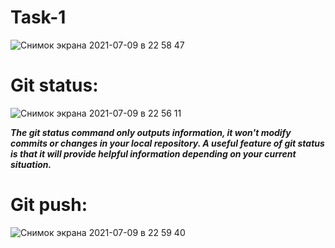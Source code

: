 # Task-1
![Снимок экрана 2021-07-09 в 22 58 47](https://user-images.githubusercontent.com/87206838/125130198-498f1080-e109-11eb-9ba6-1e49c04cb15c.png)

# Git status:

![Снимок экрана 2021-07-09 в 22 56 11](https://user-images.githubusercontent.com/87206838/125130145-2d8b6f00-e109-11eb-9a4f-7117d3c43d50.png)

***The git status command only outputs information, it won't modify commits or changes in your local repository. A useful feature of git status is that it will provide helpful information depending on your current situation.***

# Git push:

![Снимок экрана 2021-07-09 в 22 59 40](https://user-images.githubusercontent.com/87206838/125130293-6deaed00-e109-11eb-8f00-303d0a11e279.png)



